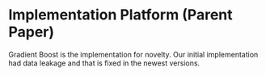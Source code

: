 # Implementation Platform (Parent Paper)
Gradient Boost is the implementation for novelty. Our initial implementation had data leakage and that is fixed in the newest versions.
